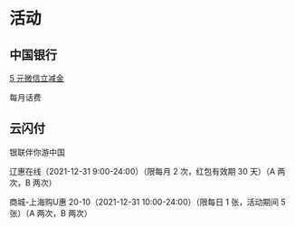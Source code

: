 # 活动



## 中国银行

[5 元微信立减金](https://static-wiki.inxiny.cn/%E7%94%9F%E6%B4%BB/%E6%B4%BB%E5%8A%A8/5yuan.png)

每月话费

## 云闪付

银联伴你游中国

辽惠在线（2021-12-31 9:00-24:00）（限每月 2 次，红包有效期 30 天）（A 两次，B 两次）

商城-上海购U惠 20-10（2021-12-31 10:00-24:00）（限每日 1 张，活动期间 5 张）（A 两次，B 两次）

